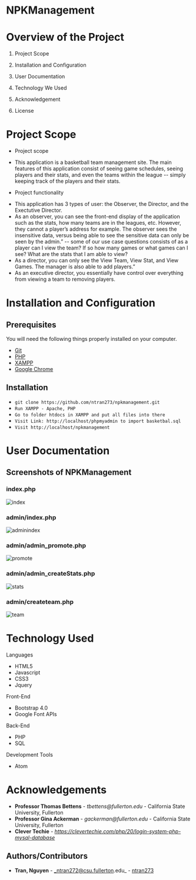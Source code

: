 # NPKManagement

# Overview of the Project

1. Project Scope

2. Installation and Configuration

3. User Documentation

4. Technology We Used

5. Acknowledgement

6. License

# Project Scope

+ Project scope
-   This application is a basketball team management site. The main features of this application consist of seeing game schedules, seeing players and their stats, and even the teams within the league -- simply keeping track of the players and their stats.

+ Project functionality
- 	This application has 3 types of user: the Observer, the Director, and the Exectutive Director.
- 	As an observer, you can see the front-end display of the application such as the stats, how many teams are in the leagues, etc. However, they cannot a player’s address for example. The observer sees the insensitive data, versus being able to see the sensitive data can only be seen by the admin.”  -- some of our use case questions consists of as a player can I view the team? If so how many games or what games can I see? What are the stats that I am able to view? 
- 	As a director, you can only see the View Team, View Stat, and View Games. The manager is also able to add players.” 
-	As an executive director, you essentially have control over everything from viewing a team to removing players. 

# Installation and Configuration
## Prerequisites

You will need the following things properly installed on your computer.
* [Git](https://git-scm.com/)
* [PHP](https://git-scm.com/)
* [XAMPP](https://git-scm.com/)
* [Google Chrome](https://git-scm.com/)

## Installation
* `git clone https://github.com/ntran273/npkmanagement.git`
* `Run XAMPP - Apache, PHP`
* `Go to folder htdocs in XAMPP and put all files into there`
* `Visit Link: http://localhost/phpmyadmin to import basketbal.sql` 
* `Visit http://localhost/npkmanagement`


# User Documentation
## Screenshots of NPKManagement
### index.php

![index](screenshots/index.png)

### admin/index.php

![adminindex](screenshots/welcome.png)

### admin/admin_promote.php

![promote](screenshots/promote.png)

### admin/admin_createStats.php

![stats](screenshots/stats.png)

### admin/createteam.php

![team](screenshots/team.png)

# Technology Used

Languages
+ HTML5
+ Javascript
+ CSS3
+ Jquery

Front-End
+ Bootstrap 4.0
+ Google Font APIs

Back-End
+ PHP
+ SQL

Development Tools
+ Atom

# Acknowledgements

-   **Professor Thomas Bettens** - _tbettens@fullerton.edu_ - California State University, Fullerton
-   **Professor Gina Ackerman** - _gackerman@fullerton.edu_ - California State University, Fullerton
-   **Clever Techie** - _<https://clevertechie.com/php/20/login-system-php-mysql-database>_

## Authors/Contributors

-   **Tran, Nguyen** - _ntran272@csu.fullerton.edu_ - [ntran273](https://github.com/ntran273)

